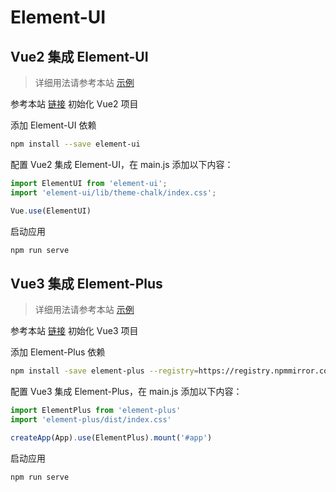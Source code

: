 # Element-UI



## Vue2 集成 Element-UI

>详细用法请参考本站 [示例](https://gitee.com/dexterleslie/demonstration/tree/main/front-end/demo-vue/vue2-using-element-ui)

参考本站 <a href="/vue/脚手架创建项目.html#创建-vue2" target="_blank">链接</a> 初始化 Vue2 项目

添加 Element-UI 依赖

```bash
npm install --save element-ui
```

配置 Vue2 集成 Element-UI，在 main.js 添加以下内容：

```javascript
import ElementUI from 'element-ui';
import 'element-ui/lib/theme-chalk/index.css';

Vue.use(ElementUI)
```

启动应用

```bash
npm run serve
```



## Vue3 集成 Element-Plus

> 详细用法请参考本站 [示例](https://gitee.com/dexterleslie/demonstration/tree/master/front-end/demo-vue/demo-vue3-element-plus-integration)

参考本站 <a href="/vue/脚手架创建项目.html#创建-vue3" target="_blank">链接</a> 初始化 Vue3 项目

添加 Element-Plus 依赖

```bash
npm install -save element-plus --registry=https://registry.npmmirror.com
```

配置 Vue3 集成 Element-Plus，在 main.js 添加以下内容：

```javascript
import ElementPlus from 'element-plus'
import 'element-plus/dist/index.css'

createApp(App).use(ElementPlus).mount('#app')
```

启动应用

```bash
npm run serve
```


